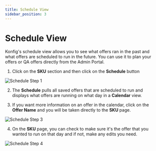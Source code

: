 ```yaml
---
title: Schedule View
sidebar_position: 3
---
```


# Schedule View

Konfig's schedule view allows you to see what offers ran in the past and what offers are scheduled to run in the future. You can use it to plan your offers or QA offers directly from the Admin Portal.

1. Click on the **SKU** section and then click on the **Schedule** button

![Schedule Step 1](/img/schedule-step-1.png)

2. The **Schedule** pulls all saved offers that are scheduled to run and displays what offers are running on what day in a **Calendar** view.

3. If you want more information on an offer in the calendar, click on the **Offer Name** and you will be taken directly to the **SKU** page.

![Schedule Step 3](/img/schedule-step-3.png)

4. On the **SKU** page, you can check to make sure it's the offer that you wanted to run on that day and if not, make any edits you need.

![Schedule Step 4](/img/schedule-step-4-v2.png)
